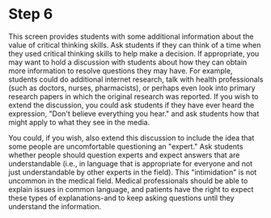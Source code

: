 # Step 6

This screen provides students with some additional information about the value of critical thinking skills. Ask students if they can think of a time when they used critical thinking skills to help make a decision. If appropriate, you may want to hold a discussion with students about how they can obtain more information to resolve questions they may have. For example, students could do additional internet research, talk with health professionals (such as doctors, nurses, pharmacists), or perhaps even look into primary research papers in which the original research was reported. If you wish to extend the discussion, you could ask students if they have ever heard the expression, "Don't believe everything you hear." and ask students how that might apply to what they see in the media. 

You could, if you wish, also extend this discussion to include the idea that some people are uncomfortable questioning an "expert." Ask students whether people should question experts and expect answers that are understandable (i.e., in language that is appropriate for everyone and not just understandable by other experts in the field). This "intimidation" is not uncommon in the medical field. Medical professionals should be able to explain issues in common language, and patients have the right to expect these types of explanations-and to keep asking questions until they understand the information. 